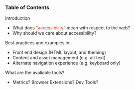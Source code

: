 
### Table of Contents
Introduction <!-- .element: class="list-heading" -->
* What does <span style="color:#EB2200">"accessibility"</span> mean with respect to the web? 
* Why should we care about accessibility?

Best practices and examples in:<!-- .element: class="list-heading" -->
* Front end design (HTML layout, and theming)
* Content and asset management (e.g. alt text)
* Alternate navigation experience (e.g. keyboard only)

What are the avaliable tools?<!-- .element: class="list-heading" -->
* Metrics? Browser Extensions? Dev Tools?
